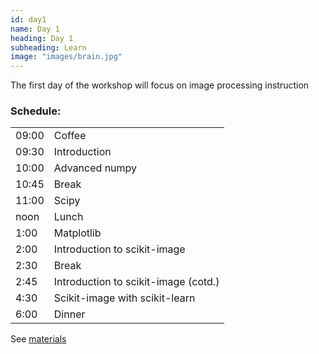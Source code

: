 ```yaml
---
id: day1
name: Day 1
heading: Day 1
subheading: Learn
image: "images/brain.jpg"
---
```


The first day of the workshop will focus on image processing instruction

<h3>Schedule:</h3>

<div class="row">
  <div class="col-md-6">
    <table class="table table-striped">
      <tr> <td>09:00</td> <td>Coffee</td></tr>
      <tr> <td>09:30</td> <td>Introduction</td></tr>
      <tr> <td>10:00</td> <td>Advanced numpy</td></tr>
      <tr> <td>10:45</td> <td> Break </td> <tr>
      <tr> <td>11:00</td> <td>Scipy</td></tr>
      <tr> <td>noon</td> <td>Lunch</td></tr>
      <tr> <td>1:00</td> <td>Matplotlib</td></tr>
      <tr> <td>2:00</td> <td>Introduction to scikit-image</td></tr>
      <tr> <td>2:30</td> <td>Break</td></tr>
      <tr> <td>2:45</td> <td>Introduction to scikit-image (cotd.)</td></tr>     
    <tr> <td>4:30</td> <td>Scikit-image with scikit-learn</td></tr>
    <tr><td>6:00</td> <td>Dinner</td></tr>
    </table>

<p>See <a href="https://github.com/scikit-image/skimage-tutorials/blob/master/2015-scipy/index.ipynb">materials</a></p>

</div>
